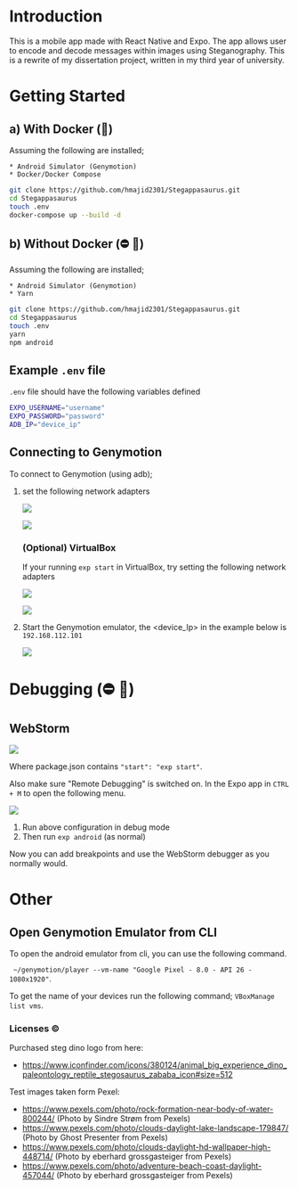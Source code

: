 # Introduction

This is a mobile app made with React Native and Expo. The app allows user to encode and decode messages within images using
Steganography. This is a rewrite of my dissertation project, written in my third year of university.

# Getting Started

## a) With Docker (:whale:)

Assuming the following are installed;

    * Android Simulator (Genymotion)
    * Docker/Docker Compose

```bash
git clone https://github.com/hmajid2301/Stegappasaurus.git
cd Stegappasaurus
touch .env
docker-compose up --build -d
```

## b) Without Docker (:no_entry: :whale:)

Assuming the following are installed;

    * Android Simulator (Genymotion)
    * Yarn

```bash
git clone https://github.com/hmajid2301/Stegappasaurus.git
cd Stegappasaurus
touch .env
yarn
npm android
```

## Example `.env` file

`.env` file should have the following variables defined
 
```bash
EXPO_USERNAME="username"
EXPO_PASSWORD="password"
ADB_IP="device_ip"
```

## Connecting to Genymotion
 
To connect to Genymotion (using adb);

1) set the following network adapters

    ![](docs/genymotion_network_adapter_one.png)
   
    ![](docs/genymotion_network_adapter_two.png)
    
    ### (Optional) VirtualBox

    If your running ``exp start`` in VirtualBox, try setting the following network adapters
     
    ![](docs/virtualbox_network_adapter_one.png)
       
    ![](docs/virtualbox_network_adapter_two.png)
   
2) Start the Genymotion emulator, the <device_Ip> in the example below is ``192.168.112.101``

    ![](docs/genymotion_ip.png)
    
    
# Debugging (:no_entry: :bug:)

## WebStorm

![](docs/debugger.png)

Where package.json contains `"start": "exp start"`.

Also make sure "Remote Debugging" is switched on. In the Expo app in 
`CTRL + M` to open the following menu.

![](docs/remote-debugging.png)

1) Run above configuration in debug mode
2) Then run `exp android` (as normal)

Now you can add breakpoints and use the WebStorm debugger as you normally would.
    
# Other

## Open Genymotion Emulator from CLI

To open the android emulator from cli, you can use the following command.

`` ~/genymotion/player --vm-name "Google Pixel - 8.0 - API 26 - 1080x1920"``. 

To get the name of your devices run the following command; ``VBoxManage list vms``.



### Licenses :copyright:

Purchased steg dino logo from here: 
 * https://www.iconfinder.com/icons/380124/animal_big_experience_dino_paleontology_reptile_stegosaurus_zababa_icon#size=512

Test images taken form Pexel:
 * https://www.pexels.com/photo/rock-formation-near-body-of-water-800244/ (Photo by Sindre Strøm from Pexels)
 * https://www.pexels.com/photo/clouds-daylight-lake-landscape-179847/ (Photo by Ghost Presenter from Pexels)
 * https://www.pexels.com/photo/clouds-daylight-hd-wallpaper-high-448714/ (Photo by eberhard grossgasteiger from Pexels)
 * https://www.pexels.com/photo/adventure-beach-coast-daylight-457044/ (Photo by eberhard grossgasteiger from Pexels)